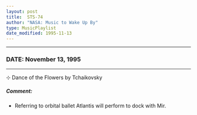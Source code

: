 ```yaml
---
layout: post
title:  STS-74
author: "NASA: Music to Wake Up By"
type: MusicPlaylist
date_modified: 1995-11-13
---
```


----
### DATE: November 13, 1995
----
⊹ Dance of the Flowers by Tchaikovsky

##### Comment:
* Referring to orbital ballet Atlantis will perform to dock with Mir.
